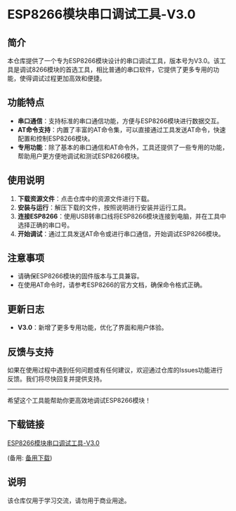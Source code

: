 # ESP8266模块串口调试工具-V3.0

## 简介

本仓库提供了一个专为ESP8266模块设计的串口调试工具，版本号为V3.0。该工具是调试8266模块的首选工具，相比普通的串口软件，它提供了更多专用的功能，使得调试过程更加高效和便捷。

## 功能特点

- **串口通信**：支持标准的串口通信功能，方便与ESP8266模块进行数据交互。
- **AT命令支持**：内置了丰富的AT命令集，可以直接通过工具发送AT命令，快速配置和控制ESP8266模块。
- **专用功能**：除了基本的串口通信和AT命令外，工具还提供了一些专用的功能，帮助用户更方便地调试和测试ESP8266模块。

## 使用说明

1. **下载资源文件**：点击仓库中的资源文件进行下载。
2. **安装与运行**：解压下载的文件，按照说明进行安装并运行工具。
3. **连接ESP8266**：使用USB转串口线将ESP8266模块连接到电脑，并在工具中选择正确的串口号。
4. **开始调试**：通过工具发送AT命令或进行串口通信，开始调试ESP8266模块。

## 注意事项

- 请确保ESP8266模块的固件版本与工具兼容。
- 在使用AT命令时，请参考ESP8266的官方文档，确保命令格式正确。

## 更新日志

- **V3.0**：新增了更多专用功能，优化了界面和用户体验。

## 反馈与支持

如果在使用过程中遇到任何问题或有任何建议，欢迎通过仓库的Issues功能进行反馈。我们将尽快回复并提供支持。

---

希望这个工具能帮助你更高效地调试ESP8266模块！

## 下载链接
[ESP8266模块串口调试工具-V3.0](https://pan.quark.cn/s/3634dde2d89c) 

(备用: [备用下载](https://pan.baidu.com/s/1tstGhwbnKOTGKGC1MLK11w?pwd=1234))

## 说明

该仓库仅用于学习交流，请勿用于商业用途。
